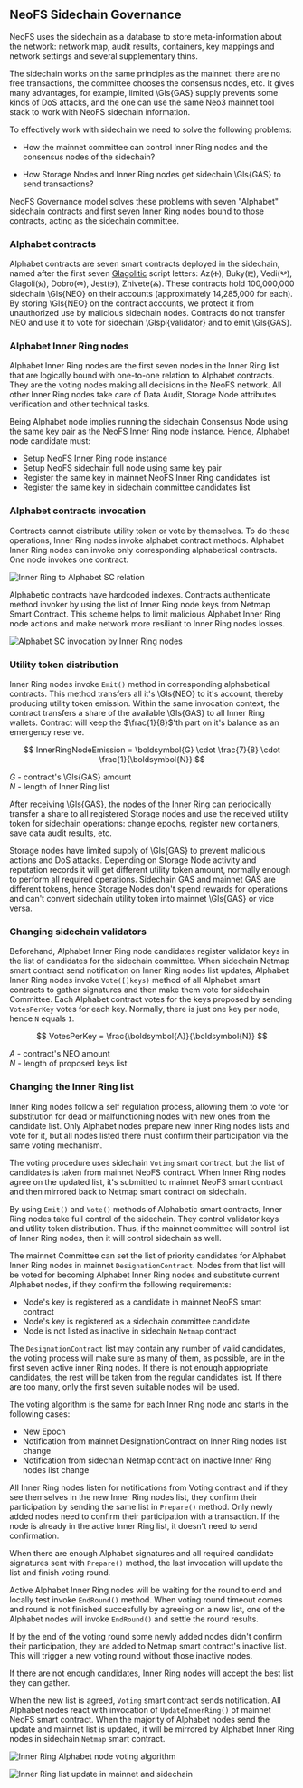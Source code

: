 ## NeoFS Sidechain Governance

NeoFS uses the sidechain as a database to store meta-information about the
network: network map, audit results, containers, key mappings and network
settings and several supplementary thins.

The sidechain works on the same principles as the mainnet: there are no free
transactions, the committee chooses the consensus nodes, etc. It gives many
advantages, for example, limited \Gls{GAS} supply prevents some kinds of DoS
attacks, and the one can use the same Neo3 mainnet tool stack to work with NeoFS
sidechain information.

To effectively work with sidechain we need to solve the following problems:

* How the mainnet committee can control Inner Ring nodes and the consensus nodes
  of the sidechain?

* How Storage Nodes and Inner Ring nodes get sidechain \Gls{GAS} to send
  transactions?

NeoFS Governance model solves these problems with seven "Alphabet" sidechain
contracts and first seven Inner Ring nodes bound to those contracts, acting as
the sidechain committee.

### Alphabet contracts

Alphabet contracts are seven smart contracts deployed in the sidechain, named
after the first seven
[Glagolitic](https://en.wikipedia.org/wiki/Glagolitic_script) script letters:
Az(Ⰰ), Buky(Ⰱ), Vedi(Ⰲ), Glagoli(Ⰳ), Dobro(Ⰴ), Jest(Ⰵ), Zhivete(Ⰶ). These
contracts hold 100,000,000 sidechain \Gls{NEO} on their accounts (approximately
14,285,000 for each). By storing \Gls{NEO} on the contract accounts, we protect
it from unauthorized use by malicious sidechain nodes. Contracts do not transfer
NEO and use it to vote for sidechain \Glspl{validator} and to emit \Gls{GAS}.

### Alphabet Inner Ring nodes

Alphabet Inner Ring nodes are the first seven nodes in the Inner Ring list that
are logically bound with one-to-one relation to Alphabet contracts. They are the
voting nodes making all decisions in the NeoFS network. All other Inner Ring
nodes take care of Data Audit, Storage Node attributes verification and other
technical tasks.

Being Alphabet node implies running the sidechain Consensus Node using the same
key pair as the NeoFS Inner Ring node instance. Hence, Alphabet node candidate
must:

- Setup NeoFS Inner Ring node instance
- Setup NeoFS sidechain full node using same key pair
- Register the same key in mainnet NeoFS Inner Ring  candidates list
- Register the same key in sidechain committee candidates list

### Alphabet contracts invocation

Contracts cannot distribute utility token or vote by themselves. To do these
operations, Inner Ring nodes invoke alphabet contract methods. Alphabet Inner
Ring nodes can invoke only corresponding alphabetical contracts. One node
invokes one contract.

![Inner Ring to Alphabet SC relation](pic/gov-scir)

Alphabetic contracts have hardcoded indexes. Contracts authenticate method
invoker by using the list of Inner Ring node keys from Netmap Smart Contract.
This scheme helps to limit malicious Alphabet Inner Ring node actions and
make network more resiliant to Inner Ring nodes losses.

![Alphabet SC invocation by Inner Ring nodes](pic/gov-invoke)

### Utility token distribution

Inner Ring nodes invoke `Emit()` method in corresponding alphabetical contracts.
This method transfers all it's \Gls{NEO} to it's account, thereby producing
utility token emission. Within the same invocation context, the contract
transfers a share of the available \Gls{GAS} to all Inner Ring wallets. Contract
will keep the $\frac{1}{8}$'th part on it's balance as an emergency reserve.

$$
InnerRingNodeEmission =
\boldsymbol{G} \cdot \frac{7}{8} \cdot \frac{1}{\boldsymbol{N}}
$$

$G$ - contract's \Gls{GAS} amount \
$N$ - length of Inner Ring list

After receiving \Gls{GAS}, the nodes of the Inner Ring can periodically transfer
a share to all registered Storage nodes and use the received utility token for
sidechain operations: change epochs, register new containers, save data audit
results, etc.

Storage nodes have limited supply of \Gls{GAS} to prevent malicious actions and
DoS attacks. Depending on Storage Node activity and reputation records it will
get different utility token amount, normally enough to perform all required
operations. Sidechain GAS and mainnet GAS are different tokens, hence Storage
Nodes don't spend rewards for operations and can't convert sidechain utility
token into mainnet \Gls{GAS} or vice versa.

### Changing sidechain validators

Beforehand, Alphabet Inner Ring node candidates register validator keys in the
list of candidates for the sidechain committee. When sidechain Netmap smart
contract send notification on Inner Ring nodes list updates, Alphabet Inner Ring
nodes invoke `Vote([]keys)` method of all Alphabet smart contracts to gather
signatures and then make them vote for sidechain Committee. Each Alphabet
contract votes for the keys proposed by sending `VotesPerKey` votes for each
key. Normally, there is just one key per node, hence `N` equals `1`.

$$
VotesPerKey = \frac{\boldsymbol{A}}{\boldsymbol{N}}
$$

$A$ - contract's NEO amount \
$N$ - length of proposed keys list

### Changing the Inner Ring list

Inner Ring nodes follow a self regulation process, allowing them to vote for
substitution for dead or malfunctioning nodes with new ones from the candidate
list. Only Alphabet nodes prepare new Inner Ring nodes lists and vote for it,
but all nodes listed there must confirm their participation via the same voting
mechanism.

The voting procedure uses sidechain `Voting` smart contract, but the list of
candidates is taken from mainnet NeoFS contract. When Inner Ring nodes agree on
the updated list, it's submitted to mainnet NeoFS smart contract and then
mirrored back to Netmap smart contract on sidechain.

By using `Emit()` and `Vote()` methods of Alphabetic smart contracts, Inner Ring
nodes take full control of the sidechain. They control validator keys and
utility token distribution. Thus, if the mainnet committee will control list of
Inner Ring nodes, then it will control sidechain as well.

The mainnet Committee can set the list of priority candidates for Alphabet Inner
Ring nodes in mainnet `DesignationContract`. Nodes from that list will be voted
for becoming Alphabet Inner Ring nodes and substitute current Alphabet nodes, if
they confirm the following requirements:

- Node's key is registered as a candidate in mainnet NeoFS smart contract
- Node's key is registered as a sidechain committee candidate
- Node is not listed as inactive in sidechain `Netmap` contract

The `DesignationContract` list may contain any number of valid candidates, the
voting process will make sure as many of them, as possible, are in the first
seven active inner Ring nodes. If there is not enough appropriate candidates,
the rest will be taken from the regular candidates list. If there are too many,
only the first seven suitable nodes will be used.

The voting algorithm is the same for each Inner Ring node and starts in the
following cases:

- New Epoch
- Notification from mainnet DesignationContract on Inner Ring nodes list change
- Notification from sidechain Netmap contract on inactive Inner Ring nodes list
  change

All Inner Ring nodes listen for notifications from Voting contract and if they
see themselves in the new Inner Ring nodes list, they confirm their
participation by sending the same list in `Prepare()` method. Only newly added
nodes need to confirm their participation with a transaction. If the node is
already in the active Inner Ring list, it doesn't need to send confirmation.

When there are enough Alphabet signatures and all required candidate signatures
sent with `Prepare()` method, the last invocation will update the list and
finish voting round.

Active Alphabet Inner Ring nodes will be waiting for the round to end and
locally test invoke `EndRound()` method. When voting round timeout comes and
round is not finished succesfully by agreeing on a new list, one of the Alphabet
nodes will invoke `EndRound()` and settle the round results.

If by the end of the voting round some newly added nodes didn't confirm their
participation, they are added to Netmap smart contract's inactive list. This
will trigger a new voting round without those inactive nodes.

If there are not enough candidates, Inner Ring nodes will accept the best list
they can gather.

When the new list is agreed, `Voting` smart contract sends notification. All
Alphabet nodes react with invocation of `UpdateInnerRing()` of mainnet NeoFS
smart contract. When the majority of Alphabet nodes send the update and mainnet
list is updated, it will be mirrored by Alphabet Inner Ring nodes in sidechain
`Netmap` smart contract.

![Inner Ring Alphabet node voting algorithm](pic/gov-irvote)


![Inner Ring list update in mainnet and sidechain](pic/gov-irvote2)
